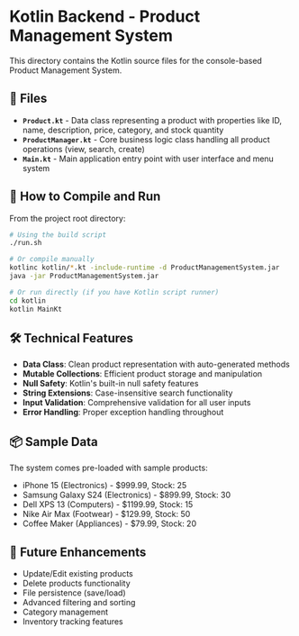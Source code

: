 # Kotlin Backend - Product Management System

This directory contains the Kotlin source files for the console-based Product Management System.

## 📁 Files

- **`Product.kt`** - Data class representing a product with properties like ID, name, description, price, category, and stock quantity
- **`ProductManager.kt`** - Core business logic class handling all product operations (view, search, create)
- **`Main.kt`** - Main application entry point with user interface and menu system

## 🚀 How to Compile and Run

From the project root directory:

```bash
# Using the build script
./run.sh

# Or compile manually
kotlinc kotlin/*.kt -include-runtime -d ProductManagementSystem.jar
java -jar ProductManagementSystem.jar

# Or run directly (if you have Kotlin script runner)
cd kotlin
kotlin MainKt
```

## 🛠 Technical Features

- **Data Class**: Clean product representation with auto-generated methods
- **Mutable Collections**: Efficient product storage and manipulation
- **Null Safety**: Kotlin's built-in null safety features
- **String Extensions**: Case-insensitive search functionality
- **Input Validation**: Comprehensive validation for all user inputs
- **Error Handling**: Proper exception handling throughout

## 📦 Sample Data

The system comes pre-loaded with sample products:
- iPhone 15 (Electronics) - $999.99, Stock: 25
- Samsung Galaxy S24 (Electronics) - $899.99, Stock: 30
- Dell XPS 13 (Computers) - $1199.99, Stock: 15
- Nike Air Max (Footwear) - $129.99, Stock: 50
- Coffee Maker (Appliances) - $79.99, Stock: 20

## 🔧 Future Enhancements

- Update/Edit existing products
- Delete products functionality
- File persistence (save/load)
- Advanced filtering and sorting
- Category management
- Inventory tracking features
